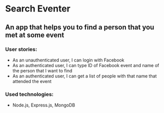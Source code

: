 Search Eventer
===

An app that helps you to find a person that you met at some event
---

### User stories:
* As an unauthenticated user, I can login with Facebook
* As an authenticated user, I can type ID of Facebook event and name of the person that I want to find
* As an authenticated user, I can get a list of people with that name that attended the event

### Used technologies:
* Node.js, Express.js, MongoDB
